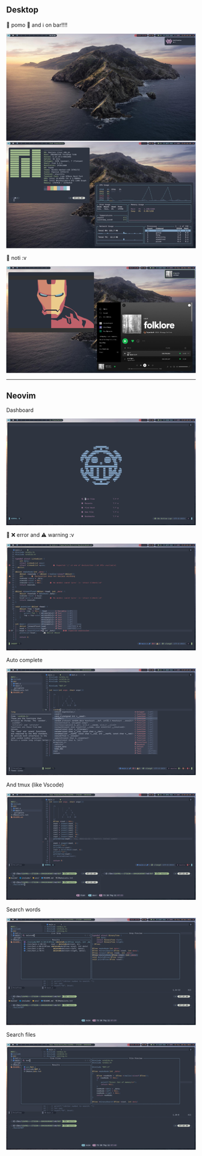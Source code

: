 ## Desktop

👀 pomo	🍅 and 	ℹ️ on bar!!!!

![bg](assets/bg1.jpg)
![bg](assets/bg2.jpg)

👀 noti :v

![bg](assets/bg3.png)

---

## Neovim

Dashboard

![nv](assets/nv1.png)

👀 ❌ error and ⚠️ warning :v

![nv](assets/nv2.png)

Auto complete

![nv](assets/nv3.png)

And tmux (like Vscode)

![nv](assets/nvtmux.png)

Search words

![nv](assets/nv4.png)

Search files

![nv](assets/nv5.png)
